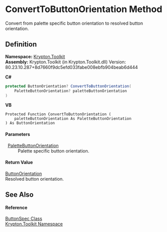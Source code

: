 # ConvertToButtonOrientation Method


Convert from palette specific button orientation to resolved button orientation.



## Definition
**Namespace:** <a href="79d2eac2-21f4-54ff-7552-b20c33c30600.md">Krypton.Toolkit</a>  
**Assembly:** Krypton.Toolkit (in Krypton.Toolkit.dll) Version: 80.23.10.287+8d7660f9dc5efd033fabe008ebfb904beab6d444

**C#**
``` C#
protected ButtonOrientation? ConvertToButtonOrientation(
	PaletteButtonOrientation? paletteButtonOrientation
)
```
**VB**
``` VB
Protected Function ConvertToButtonOrientation ( 
	paletteButtonOrientation As PaletteButtonOrientation
) As ButtonOrientation
```



#### Parameters
<dl><dt>  <a href="b1f33cd1-b02f-fb09-9d30-c092ea763094.md">PaletteButtonOrientation</a></dt><dd>Palette specific button orientation.</dd></dl>

#### Return Value
<a href="a3931736-43f9-13cc-2087-bed8b791761e.md">ButtonOrientation</a>  
Resolved button orientation.

## See Also


#### Reference
<a href="5c226624-9ac8-d7c9-8a8d-31d5ff115dbd.md">ButtonSpec Class</a>  
<a href="79d2eac2-21f4-54ff-7552-b20c33c30600.md">Krypton.Toolkit Namespace</a>  
